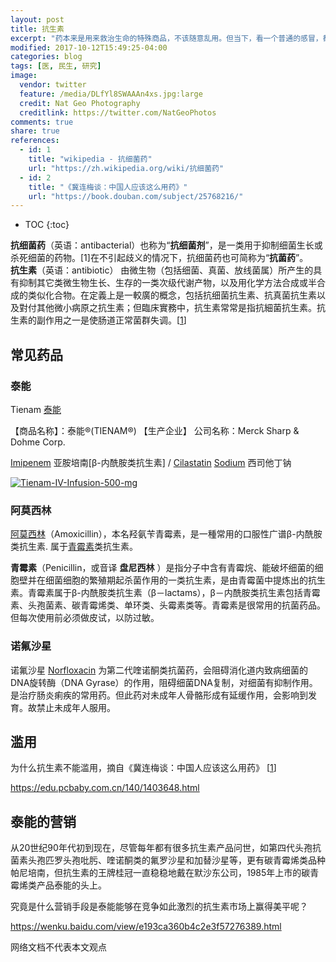 ```yaml
---
layout: post
title: 抗生素
excerpt: "药本来是用来救治生命的特殊商品，不该随意乱用。但当下，看一个普通的感冒，都可能从医院带回来四五种药。这种泛滥的“大处方”，完全将“是药三分毒”的古训抛在了脑后，导致中国老百姓成为滥用抗生素等不良医疗行为的直接受害者，使得药品不仅偏离了它的实际用途，而且成了摧残百姓健康的无形杀手。"
modified: 2017-10-12T15:49:25-04:00
categories: blog
tags: [医, 民生, 研究]
image:
  vendor: twitter
  feature: /media/DLfYl8SWAAAn4xs.jpg:large
  credit: Nat Geo Photography
  creditlink: https://twitter.com/NatGeoPhotos
comments: true
share: true
references:
  - id: 1
    title: "wikipedia - 抗细菌药"
    url: "https://zh.wikipedia.org/wiki/抗细菌药"
  - id: 2
    title: "《冀连梅谈：中国人应该这么用药》"
    url: "https://book.douban.com/subject/25768216/"
---
```


* TOC
{:toc}

**抗细菌药**（英语：antibacterial）也称为“**抗细菌剂**”，是一类用于抑制细菌生长或杀死细菌的药物。[1]在不引起歧义的情况下，抗细菌药也可简称为“**抗菌药**”。<br>
**抗生素**（英语：antibiotic） 由微生物（包括细菌、真菌、放线菌属）所产生的具有抑制其它类微生物生长、生存的一类次级代谢产物，以及用化学方法合成或半合成的类似化合物。在定義上是一較廣的概念，包括抗细菌抗生素、抗真菌抗生素以及對付其他微小病原之抗生素；但臨床實務中，抗生素常常是指抗細菌抗生素。抗生素的副作用之一是使肠道正常菌群失调。[[1](#reference-1)]

## 常见药品
### 泰能

Tienam [泰能](http://big5.wiki8.com/taineng_35733/)

【商品名称】：泰能®(TIENAM®)
【生产企业】
  公司名称：Merck Sharp & Dohme Corp.

[Imipenem](https://en.wikipedia.org/wiki/Imipenem) 亚胺培南[β-内酰胺类抗生素] / [Cilastatin](https://en.wikipedia.org/wiki/Cilastatin) [Sodium](https://zh.wikipedia.org/wiki/钠) 西司他丁钠

[![Tienam-IV-Infusion-500-mg](https://www.bnhhospital.com/wp-content/uploads/2016/08/Tienam-IV-Infusion-500-mg.jpg)](https://www.bnhhospital.com/pharmacy-library/tienam-iv-infusion-500-mg/attachment/tienam-iv-infusion-500-mg/)

### 阿莫西林

[阿莫西林](https://zh.wikipedia.org/wiki/%E9%98%BF%E8%8E%AB%E8%A5%BF%E6%9E%97)（Amoxicillin），本名羟氨苄青霉素，是一種常用的口服性广谱β-内酰胺类抗生素. 属于[青霉素](https://zh.wikipedia.org/wiki/%E9%9D%92%E9%9C%89%E7%B4%A0)类抗生素。

**青霉素**（Penicillin，或音译 **盘尼西林** ）是指分子中含有青霉烷、能破坏细菌的细胞壁并在细菌细胞的繁殖期起杀菌作用的一类抗生素，是由青霉菌中提炼出的抗生素。青霉素属于β-内酰胺类抗生素（β－lactams），β－内酰胺类抗生素包括青霉素、头孢菌素、碳青霉烯类、单环类、头霉素类等。青霉素是很常用的抗菌药品。但每次使用前必须做皮试，以防过敏。

### 诺氟沙星
诺氟沙星 [Norfloxacin](https://en.wikipedia.org/wiki/Norfloxacin) 为第二代喹诺酮类抗菌药，会阻碍消化道内致病细菌的DNA旋转酶（DNA Gyrase）的作用，阻碍细菌DNA复制，对细菌有抑制作用。是治疗肠炎痢疾的常用药。但此药对未成年人骨骼形成有延缓作用，会影响到发育。故禁止未成年人服用。

## 滥用

为什么抗生素不能滥用，摘自《冀连梅谈：中国人应该这么用药》 [[1](#reference-1)]

https://edu.pcbaby.com.cn/140/1403648.html

## 泰能的营销

从20世纪90年代初到现在，尽管每年都有很多抗生素产品问世，如第四代头孢抗菌素头孢匹罗头孢吡肟、喹诺酮类的氟罗沙星和加替沙星等，更有碳青霉烯类品种帕尼培南，但抗生素的王牌桂冠一直稳稳地戴在默沙东公司，1985年上市的碳青霉烯类产品泰能的头上。

究竟是什么营销手段是泰能能够在竞争如此激烈的抗生素市场上赢得美平呢？

https://wenku.baidu.com/view/e193ca360b4c2e3f57276389.html

网络文档不代表本文观点
